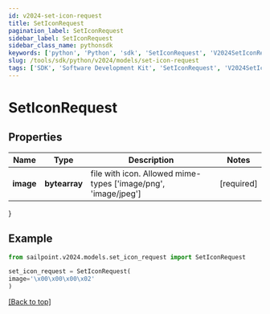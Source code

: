 ```yaml
---
id: v2024-set-icon-request
title: SetIconRequest
pagination_label: SetIconRequest
sidebar_label: SetIconRequest
sidebar_class_name: pythonsdk
keywords: ['python', 'Python', 'sdk', 'SetIconRequest', 'V2024SetIconRequest'] 
slug: /tools/sdk/python/v2024/models/set-icon-request
tags: ['SDK', 'Software Development Kit', 'SetIconRequest', 'V2024SetIconRequest']
---
```


# SetIconRequest


## Properties

Name | Type | Description | Notes
------------ | ------------- | ------------- | -------------
**image** | **bytearray** | file with icon. Allowed mime-types ['image/png', 'image/jpeg'] | [required]
}

## Example

```python
from sailpoint.v2024.models.set_icon_request import SetIconRequest

set_icon_request = SetIconRequest(
image='\x00\x00\x00\x02'
)

```
[[Back to top]](#) 

